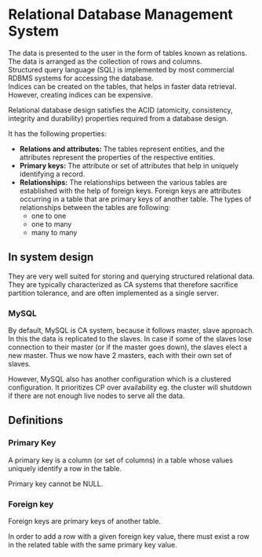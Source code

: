 <h1>Relational Database Management System</h1>
  <p>The data is presented to the user in the form of tables known as relations. 
  The data is arranged as the collection of rows and columns. <br/>
  Structured query language (SQL) is implemented by most commercial RDBMS systems for accessing the database. <br/>
  Indices can be created on the tables, that helps in faster data retrieval. However, creating indices can be expensive. 
  </p>
  <p>Relational database design satisfies the ACID (atomicity, consistency, integrity and durability) properties required from a database design. <br/></p>
  <p>It has the following properties:</p>
  <ul>
    <li><b>Relations and attributes:</b> The tables represent entities, and the attributes represent the properties of the respective entities.</li>
    <li><b>Primary keys:</b> The attribute or set of attributes that help in uniquely identifying a record.</li>
    <li><b>Relationships:</b> The relationships between the various tables are established with the help of foreign keys. Foreign keys are attributes occurring in a table that are primary keys of another table.
        The types of relationships between the tables are following:
        <ul>
          <li>one to one</li>
          <li>one to many</li>
          <li>many to many</li>
        </ul>
    </li>
  </ul>
  <h2>In system design</h2>
    <p>They are very well suited for storing and querying structured relational data. <br/>
    They are typically characterized as CA systems that therefore sacrifice partition tolerance, and are often implemented as a single server.
    </p>
  <h3>MySQL</h3>
    <p>By default, MySQL is CA system, because it follows master, slave approach. In this the data is replicated to the slaves. In case if some of the slaves lose connection to their master (or if the master goes down), the slaves elect a new master. Thus we now have 2 masters, each with their own set of slaves. </p>
    <p>However, MySQL also has another configuration which is a clustered configuration. It prioritizes CP over availability eg. the cluster will shutdown if there are not enough live nodes to serve all the data.</p>
  <h2>Definitions</h2>
    <h3>Primary Key</h3>
      <p>A primary key is a column (or set of columns) in a table whose values uniquely identify a row in the table. </p>
      <p>Primary key cannot be NULL.</p>
    <h3>Foreign key</h3>
      <p>Foreign keys are primary keys of another table.</p>
      <p>In order to add a row with a given foreign key value, there must exist a row in the related table with the same primary key value.</p>
  